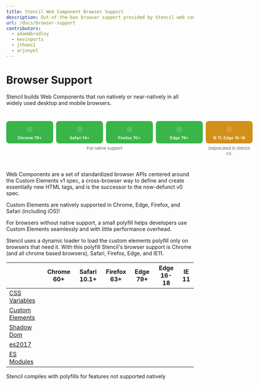 ```yaml
---
title: Stencil Web Component Browser Support
description: Out-of-the-box browser support provided by Stencil web components.
url: /docs/browser-support
contributors:
  - adamdbradley
  - kevinports
  - jthoms1
  - arjunyel
---
```


# Browser Support

Stencil builds Web Components that run natively or near-natively in all widely used desktop and mobile browsers.

<div class="bs-chart">
  <div class="bs-chart__group">
    <div class="bs-chart__cards">
      <div class="bs-chart__card">
        <app-icon name="checkmark"></app-icon>
        Chrome 79+
      </div>
      <div class="bs-chart__card">
        <app-icon name="checkmark"></app-icon>
        Safari 14+  
      </div>
      <div class="bs-chart__card">
        <app-icon name="checkmark"></app-icon>
        Firefox 70+
      </div>
      <div class="bs-chart__card">
        <app-icon name="checkmark"></app-icon>
        Edge 79+
      </div>
    </div>
    <div class="bs-chart__group-label">
      Full native support
    </div>
  </div>
  <div class="bs-chart__group">
    <div class="bs-chart__cards">
      <div class="bs-chart__card">
        <app-icon name="checkmark"></app-icon>
        IE 11, Edge 16-18
      </div>
    </div>
    <div class="bs-chart__group-label">
      Deprecated in Stencil v3.
    </div>
  </div>
</div>

Web Components are a set of standardized browser APIs centered around the Custom Elements v1 spec, a cross-browser way to define and create essentially new HTML tags, and is the successor to the now-defunct v0 spec.

Custom Elements are natively supported in Chrome, Edge, Firefox, and Safari (including iOS)!

For browsers without native support, a small polyfill helps developers use Custom Elements seamlessly and with little performance overhead.

Stencil uses a dynamic loader to load the custom elements polyfill only on browsers that need it. With this polyfill Stencil's browser support is Chrome (and all chrome based browsers), Safari, Firefox, Edge, and IE11.

|                                                                | Chrome 60+                             | Safari 10.1+                           | Firefox 63+                            | Edge 79+                               | Edge 16-18                             | IE 11                               |
| -------------------------------------------------------------- | :------------------------------------: | :------------------------------------: | :------------------------------------: | :------------------------------------: | :------------------------------------: | :---------------------------------: |
| [CSS Variables](https://caniuse.com/#feat=css-variables)       | <app-icon name="checkmark"></app-icon> | <app-icon name="checkmark"></app-icon> | <app-icon name="checkmark"></app-icon> | <app-icon name="checkmark"></app-icon> | <app-icon name="checkmark"></app-icon> | <app-icon name="circle"></app-icon> |
| [Custom Elements](https://caniuse.com/#feat=custom-elementsv1) | <app-icon name="checkmark"></app-icon> | <app-icon name="checkmark"></app-icon> | <app-icon name="checkmark"></app-icon> | <app-icon name="checkmark"></app-icon> | <app-icon name="circle"></app-icon>    | <app-icon name="circle"></app-icon> |
| [Shadow Dom](https://caniuse.com/#feat=shadowdomv1)            | <app-icon name="checkmark"></app-icon> | <app-icon name="checkmark"></app-icon> | <app-icon name="checkmark"></app-icon> | <app-icon name="checkmark"></app-icon> | <app-icon name="circle"></app-icon>    | <app-icon name="circle"></app-icon> |
| [es2017](https://caniuse.com/#feat=async-functions)            | <app-icon name="checkmark"></app-icon> | <app-icon name="checkmark"></app-icon> | <app-icon name="checkmark"></app-icon> | <app-icon name="checkmark"></app-icon> | <app-icon name="checkmark"></app-icon> | <app-icon name="circle"></app-icon> |
| [ES Modules](https://caniuse.com/#feat=es6-module)             | <app-icon name="checkmark"></app-icon> | <app-icon name="checkmark"></app-icon> | <app-icon name="checkmark"></app-icon> | <app-icon name="checkmark"></app-icon> | <app-icon name="checkmark"></app-icon> | <app-icon name="circle"></app-icon> |

<div class="align-right">
  <app-icon name="circle"></app-icon> <span class="caption">Stencil compiles with polyfills for features not supported natively</span>
</div>

<style>
  .bs-chart,
.bs-chart__cards,
.bs-chart__card {
  display: flex;
}

.bs-chart {
  margin: 40px 0;
  justify-content: space-between;
}

.bs-chart__group + .bs-chart__group,
.bs-chart__card + .bs-chart__card {
  margin-left: 8px;
}

.bs-chart__group:first-child .bs-chart__card {
  background: #39B54A;
}

.bs-chart__group:last-child .bs-chart__card {
  background: #d0901a;
}

.bs-chart__card {
  width: 110px;
  flex-direction: column;
  align-items: center;
  border-radius: 8px;
  color: #fff;
  padding: 8px;
  font-size: 11px;
  font-weight: 600;
}

.bs-chart__card app-icon {
  background: rgba(255, 255, 255, 0.15);
  padding: 8px;
  border-radius: 100px;
  margin: 6px 0 8px;
}

.bs-chart__card app-icon svg {
  fill: #fff;
}

.bs-chart__group-label {
  display: block;
  text-align: center;
  font-size: 11px;
  color: #646464;
  margin-top: 6px;
}

@media screen and (max-width: 872px) {
  .bs-chart__card {
    width: 100%;
  }

  .bs-chart,
  .bs-chart__group,
  .bs-chart__cards {
    flex-direction: column;
  }

  .bs-chart__group + .bs-chart__group {
    margin-left: 0;
    margin-top: 20px;
  }

  .bs-chart__card + .bs-chart__card {
    margin-left: 0;
    margin-top: 8px;
  }
}
</style>
